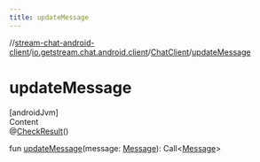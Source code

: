 ```yaml
---
title: updateMessage
---
```

//[stream-chat-android-client](../../../index.md)/[io.getstream.chat.android.client](../index.md)/[ChatClient](index.md)/[updateMessage](updateMessage.md)



# updateMessage  
[androidJvm]  
Content  
@[CheckResult](https://developer.android.com/reference/kotlin/androidx/annotation/CheckResult.html)()  
  
fun [updateMessage](updateMessage.md)(message: [Message](../../io.getstream.chat.android.client.models/Message/index.md)): Call&lt;[Message](../../io.getstream.chat.android.client.models/Message/index.md)&gt;  



